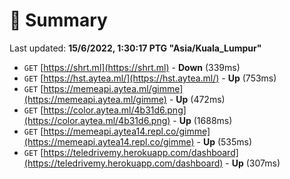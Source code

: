 # 📖 Summary
Last updated: **15/6/2022, 1:30:17 PTG "Asia/Kuala_Lumpur"**

- `GET` [https://shrt.ml](https://shrt.ml) - **Down** (339ms)
- `GET` [https://hst.aytea.ml/](https://hst.aytea.ml/) - **Up** (753ms)
- `GET` [https://memeapi.aytea.ml/gimme](https://memeapi.aytea.ml/gimme) - **Up** (472ms)
- `GET` [https://color.aytea.ml/4b31d6.png](https://color.aytea.ml/4b31d6.png) - **Up** (1688ms)
- `GET` [https://memeapi.aytea14.repl.co/gimme](https://memeapi.aytea14.repl.co/gimme) - **Up** (535ms)
- `GET` [https://teledrivemy.herokuapp.com/dashboard](https://teledrivemy.herokuapp.com/dashboard) - **Up** (307ms)
